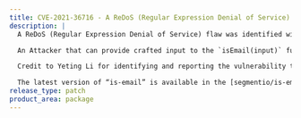 ```yaml
---
title: CVE-2021-36716 - A ReDoS (Regular Expression Denial of Service)
description: |
  A ReDoS (Regular Expression Denial of Service) flaw was identified within the segment “is-email” package prior to version 1.0.1 for Node.js and web browsers as client side code.

  An Attacker that can provide crafted input to the `isEmail(input)` function may cause an application to consume an excessive amount of CPU.

  Credit to Yeting Li for identifying and reporting the vulnerability to Segment.

  The latest version of “is-email” is available in the [segmentio/is-email repository](https://github.com/segmentio/is-email).
release_type: patch
product_area: package
---
```

